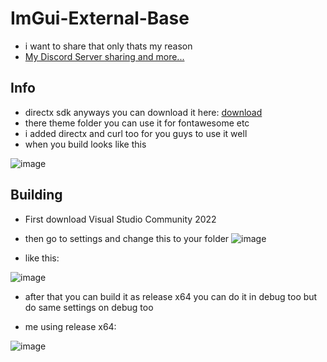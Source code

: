 # ImGui-External-Base
- i want to share that only thats my reason
- [My Discord Server sharing and more...](https://discord.gg/8S5eBJ4cBN)

## Info
- directx sdk anyways you can download it here: [download](https://www.microsoft.com/en-us/download/details.aspx?id=6812)
- there theme folder you can use it for fontawesome etc
- i added directx and curl too for you guys to use it well
- when you build looks like this

![image](https://user-images.githubusercontent.com/50064486/221398523-a27d85b7-84f2-4392-ba4f-6eebae1917d5.png)

## Building
- First download Visual Studio Community 2022
- then go to settings and change this to your folder
![image](https://user-images.githubusercontent.com/50064486/221398062-fe86f2a1-7356-4e00-b3f7-1840a759de6e.png)

- like this:

![image](https://user-images.githubusercontent.com/50064486/221398381-5a8d4c60-5a47-4cd4-a610-935b0ce35a88.png)

- after that you can build it as release x64 you can do it in debug too but do same settings on debug too

- me using release x64:

![image](https://user-images.githubusercontent.com/50064486/221398741-69258cd3-6cd9-4edf-a177-9d470c23bf8c.png)
